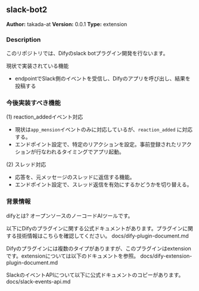## slack-bot2

**Author:** takada-at
**Version:** 0.0.1
**Type:** extension

### Description

このリポジトリでは、Difyのslack botプラグイン開発を行ないます。

現状で実装されている機能

- endpointでSlack側のイベントを受信し、Difyのアプリを呼び出し、結果を投稿する

### 今後実装すべき機能

(1) reaction_addedイベント対応
- 現状は`app_mension`イベントのみに対応しているが、`reaction_added` に対応する。
- エンドポイント設定で、特定のリアクションを設定。事前登録されたリアクションが行なわれるタイミングでアプリ起動。

(2) スレッド対応
- 応答を、元メッセージのスレッドに返信する機能。
- エンドポイント設定で、スレッド返信を有効にするかどうかを切り替える。

### 背景情報
difyとは? オープンソースのノーコードAIツールです。

以下にDifyのプラグインに関する公式ドキュメントがあります。プラグインに関する技術情報はこちらを確認してください。
docs/dify-plugin-document.md

Difyのプラグインには複数のタイプがありますが、このプラグインはextensionです。extensionについては以下のドキュメントを参照。
docs/dify-extension-plugin-document.md

SlackのイベントAPIについて以下に公式ドキュメントのコピーがあります。
docs/slack-events-api.md